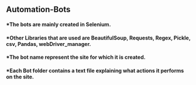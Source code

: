 ## Automation-Bots

#### *The bots are mainly created in Selenium.
#### *Other Libraries that are used are BeautifulSoup, Requests, Regex, Pickle, csv, Pandas, webDriver_manager.
#### *The bot name represent the site for which it is created.
#### *Each Bot folder contains a text file explaining what actions it performs on the site.

